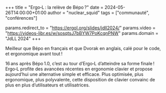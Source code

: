 +++
title  = "Ergo‑L : la relève de Bépo ?"
date   = 2024-05-26T14:00:00+01:00
author = "nuclear_squid"
tags   = ["communauté", "conférences"]

params.redirect_to = "https://ergol.org/slides/jdll2024/"
params.video       = "https://videos-libr.es/w/sosqtsJ7bBYW7PoKcqnPNW"
params.domain      = "JdLL 2024"
+++

<!-- https://pretalx.jdll.org/jdll2024/talk/QT7JBD/ -->

Meilleur que Bépo en français et que Dvorak en anglais, calé pour le code, et
ergonomique avant tout !

16 ans après Bépo 1.0, c’est au tour d’Ergo‑L d’atteindre sa forme finale !
Ergo‑L profite des avancées récentes en ergonomie clavier et propose aujourd’hui
une alternative simple et efficace. Plus optimisée, plus ergonomique, plus
polyvalente, cette disposition de clavier convainc de plus en plus
d’utilisateurs et utilisatrices.

<!--more-->

